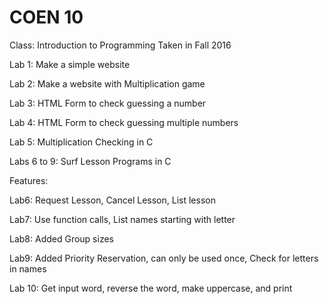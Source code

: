 # COEN 10

Class: Introduction to Programming
Taken in Fall 2016

Lab 1: Make a simple website

Lab 2: Make a website with Multiplication game

Lab 3: HTML Form to check guessing a number

Lab 4: HTML Form to check guessing multiple numbers

Lab 5: Multiplication Checking in C

Labs 6 to 9: Surf Lesson Programs in C

Features:

Lab6: Request Lesson, Cancel Lesson, List lesson

Lab7: Use function calls, List names starting with letter

Lab8: Added Group sizes

Lab9: Added Priority Reservation, can only be used once, Check for letters in names

Lab 10:
Get input word, reverse the word, make uppercase, and print
